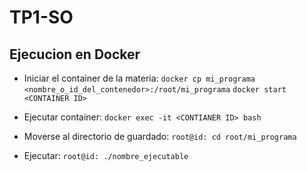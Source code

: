 # TP1-SO

## Ejecucion en Docker

- Iniciar el container de la materia:
`docker cp mi_programa <nombre_o_id_del_contenedor>:/root/mi_programa`
`docker start <CONTAINER ID>`

- Ejecutar container:
`docker exec -it <CONTIANER ID> bash`

- Moverse al directorio de guardado:
`root@id: cd root/mi_programa`

- Ejecutar:
`root@id: ./nombre_ejecutable`